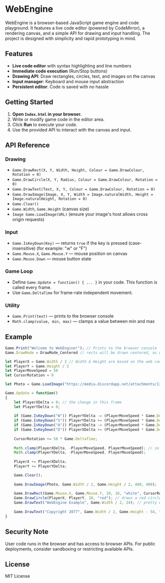 # WebEngine

WebEngine is a browser-based JavaScript game engine and code playground. It features a live code editor (powered by CodeMirror), a rendering canvas, and a simple API for drawing and input handling. The project is designed with simplicity and rapid prototyping in mind.

## Features

- **Live code editor** with syntax highlighting and line numbers
- **Immediate code execution** (Run/Stop buttons)
- **Drawing API**: Draw rectangles, circles, text, and images on the canvas
- **Input manager**: Keyboard and mouse input abstraction
- **Persistent editor**: Code is saved with no hassle

## Getting Started

1. **Open `Index.html` in your browser.**
2. Write or modify game code in the editor area.
3. Click **Run** to execute your code.
4. Use the provided API to interact with the canvas and input.

## API Reference

### Drawing
- `Game.DrawRect(X, Y, Width, Height, Colour = Game.DrawColour, Rotation = 0)`
- `Game.DrawCircle(X, Y, Radius, Colour = Game.DrawColour, Rotation = 0)`
- `Game.DrawText(Text, X, Y, Colour = Game.DrawColour, Rotation = 0)`
- `Game.DrawImage(Image, X, Y, Width = Image.naturalWidth, Height = Image.naturalHeight, Rotation = 0)`
- `Game.Clear()`
- `Game.Width`, `Game.Height` (canvas size)
- `Image Game.LoadImage(URL)` (ensure your image's host allows cross origin requests)

### Input
- `Game.IsKeyDown(Key)` — returns `true` if the key is pressed (case-insensitive) (for example: "w" or "F")
- `Game.Mouse.X`, `Game.Mouse.Y` — mouse position on canvas
- `Game.Mouse.Down` — mouse button state

### Game Loop
- Define `Game.Update = function() { ... }` in your code. This function is called every frame.
- Use `Game.DeltaTime` for frame-rate independent movement.

### Utility
- `Game.Print(text)` — prints to the browser console
- `Math.clamp(value, min, max)` — clamps a value between min and max

## Example
```javascript
Game.Print("Welcome to WebEngine!"); // Prints to the browser console
Game.DrawMode = DrawMode_Centered // rects will be drawn centered, as opposted to drawing from top left to bottom right, time saver

let PlayerX = Game.Width / 2 // Width & Height are based on the web canvas
let PlayerY = Game.Height / 2
let PlayerMoveSpeed = 50
let CursorRotation = 0

let Photo = Game.LoadImage("https://media.discordapp.net/attachments/1325358285678837853/1394544520837861416/IMG_7311.jpg?ex=68a7f9cb&is=68a6a84b&hm=5caf54871122602e69be9916d6a79fd750953c4a331d61e48e63332ff73c0bf0&=&format=webp&width=625&height=937") // loads the image from the url, will only actually be drawn when its downloaded

Game.Update = function()
{
  	let PlayerXDelta = 0; // the change in this frame
  	let PlayerYDelta = 0;
  
  	if (Game.IsKeyDown("W")) PlayerYDelta -= (PlayerMoveSpeed * Game.DeltaTime); // delta time to keep it consistent irrelative of framerate
    if (Game.IsKeyDown("S")) PlayerYDelta += (PlayerMoveSpeed * Game.DeltaTime);
  	if (Game.IsKeyDown("A")) PlayerXDelta -= (PlayerMoveSpeed * Game.DeltaTime);
    if (Game.IsKeyDown("D")) PlayerXDelta += (PlayerMoveSpeed * Game.DeltaTime);
  
  	CursorRotation += 50 * Game.DeltaTime;
  	
  	Math.clamp(PlayerXDelta, -PlayerMoveSpeed, PlayerMoveSpeed); // so diagonal movement is not faster
  	Math.clamp(PlayerYDelta, -PlayerMoveSpeed, PlayerMoveSpeed);
  
  	PlayerX += PlayerXDelta;
  	PlayerY += PlayerYDelta;

	Game.Clear();
  
    Game.DrawImage(Photo, Game.Width / 2, Game.Height / 2, 400, 400);
  
  	Game.DrawRect(Game.Mouse.X, Game.Mouse.Y, 10, 10, "white", CursorRotation); // follows the mouse cursor, no colour specified so it defaults to Game.DrawColour
	Game.DrawCircle(PlayerX, PlayerY, 10, "red"); // draws a red circle, 10px radius at the player position
  	Game.DrawText("WebEngine Example", Game.Width / 2, 24); // pretty explanatory, draws text at the center top of the screen, default font size is 16 so we go down 16 and a bit
  
  	Game.DrawText("Copyright 2077", Game.Width / 2, Game.Height - 54, "purple", CursorRotation);
}
```

## Security Note
User code runs in the browser and has access to browser APIs. For public deployments, consider sandboxing or restricting available APIs.

## License
MIT License